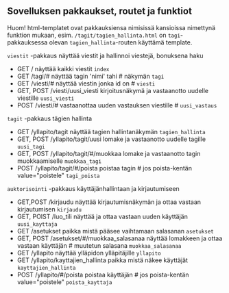 ## Sovelluksen pakkaukset, routet ja funktiot

Huom! html-templatet ovat pakkauksiensa nimisissä kansioissa nimettynä funktion mukaan, esim. `/tagit/tagien_hallinta.html` on `tagi`-pakkauksessa olevan `tagien_hallinta`-routen käyttämä template.

`viestit` -pakkaus näyttää viestit ja hallinnoi viestejä, bonuksena haku
  * GET / näyttää kaikki viestit `index`
  * GET /tagi/# näyttää tagin 'nimi' tahi # näkymän `tagi` 
  * GET /viesti/# näyttää viestin jonka id on # `viesti`
  * GET, POST /viesti/uusi_viesti kirjoitusnäkymä ja vastaanotto uudelle viestille `uusi_viesti`
  * POST /viesti/# vastaanottaa uuden vastauksen viestille # `uusi_vastaus`

 `tagit` -pakkaus tägien hallinta
  * GET /yllapito/tagit näyttää tagien hallintanäkymän `tagien_hallinta`
  * GET, POST /yllapito/tagit/uusi lomake ja vastaanotto uudelle tagille `uusi_tagi`
  * GET, POST /yllapito/tagit/#/muokkaa lomake ja vastaanotto tagin muokkaamiselle `muokkaa_tagi`
  * POST /yllapito/tagit/#/poista poistaa tagin # jos poista-kentän value="poistele" `tagi_poista`

`auktorisointi` -pakkaus käyttäjänhallintaan ja kirjautumiseen
  * GET,POST /kirjaudu näyttää kirjautumisnäkymän ja ottaa vastaan kirjautumisen `kirjaudu`
  * GET, POIST /luo_tili näyttää ja ottaa vastaan uuden käyttäjän `uusi_kayttaja`
  * GET /asetukset paikka mistä pääsee vaihtamaan salasanan `asetukset` 
  * GET, POST /asetukset/#/muokkaa_salasanaa näyttää lomakkeen ja ottaa vastaan käyttäjän # muutetun salasana `muokkaa_salasanaa`
  * GET /yllapito näyttää ylläpidon ylläpitäjille `yllapito`
  * GET /yllapito/kayttajien_hallinta paikka mistä näkee käyttäjät `kayttajien_hallinta` 
  * POST /yllapito/#/poista poistaa käyttäjän # jos poista-kentän value="poistele" `poista_kayttaja`
    